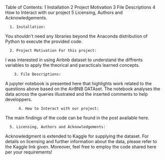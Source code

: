Table of Contents:
  1 Installation
  2 Project Motivation
  3 File Descriptions
  4 How to Interact with our project
  5 Licensing, Authors and  Acknowledgements.


      1. Installation:
 You shouldn't need any libraries beyond the Anaconda distribution of Python to execute the provided  code. 

      2. Project Motivation For this project: 
I was interested in using Airbnb dataset to understand the diffrents variables to apply the theorical and paracticals learned concepts.


        3. File Descriptions:
 A jupyter notebook is presented here that highlights work related to the questions above based on the AirBNB DATAset. The notebook analyses the data across the queries illustrated and the inserted comments to help developpers. 


          4. How to Interact with our project:
The main findings of the code can be found in the post available here.


      5. Licensing, Authors and Acknowledgements:
Acknowledgment is extended to Kaggle for supplying the dataset. For details on licensing and further information about the data, please refer to the Kaggle link given. Moreover, feel free to employ the code shared here per your requirements!
